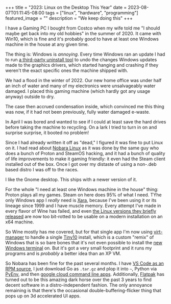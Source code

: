 +++
title = "2023: Linux on the Desktop This Year"
date = 2023-08-07T01:11:45-08:00
tags = ["linux", "hardware", "programming"]
featured_image = ""
description = "We keep doing this"
+++

I have a Gaming PC I bought from Costco when my wife told me "I should maybe get back into my old hobbies" in the summer of 2020. It came with Win10, which is fine and it's probably good to have at least one Windows machine in the house at any given time.

The thing is: Windows is _annoying_. Every time Windows ran an update I had to run [a third-party uninstall tool](https://www.wagnardsoft.com/display-driver-uninstaller-DDU-) to undo the changes Windows updates made to the graphics drivers, which started hanging and crashing if they weren't the exact specific ones the machine shipped with.

We had a flood in the winter of 2022. Our new home office was under half an inch of water and many of my electronics were unsalvageably water damaged. I placed this gaming machine (which hardly got any usage anyway) outside to dry.

The case then accrued condensation inside, which convinced me this thing was now, if it had not been previously, fully water damaged e-waste.

In April I was bored and wanted to see if I could at least save the hard drives before taking the machine to recycling. On a lark I tried to turn in on and surprise surprise, it booted no problem!

Since I had already written it off as "dead," I figured it was fine to put Linux on it. I had read about [Nobara Linux](https://nobaraproject.org/) as it was done by the same guy who does a bunch of Proton and SteamOS hacking, and it had a bunch of quality of life improvements to make it gaming friendly: it even had the Steam client installed out of the box. Once I got over my distaste of using a non-.deb based distro I was off to the races.

I like the Gnome desktop. This ships with a newer version of it.

For the whole "I need at least one Windows machine in the house" thing: Proton plays all my games. Steam on here does 95% of what I need. TYhe only Windows app I _really_ need is [Xara](https://www.xara.com/photo-graphic-plus/), because I've been using it or its lineage since 1999 and I have muscle memory. Every attempt I've made in every flavor of Wine has failed, and even [the Linux versions they briefly released](http://www.xaraxtreme.org/) are now too bit-rotted to be usable on a modern installation on an x64 machine.

So Wine mostly has me covered, but for that single app I'm now using [virt-manager](https://virt-manager.org/) to handle a single [Tiny10](https://archive.org/details/tiny-10-NTDEV) install, which is a custom "remix" of Windows that is so bare bones that it's not even possible to install the [new Windows terminal](https://github.com/microsoft/terminal) on. But it's got a very small footprint and it runs my programs and is _probably_ a better idea than an XP VM.

So Nobara has been fine for the past several months. I have [VS Code as an RPM source](https://code.visualstudio.com/docs/setup/linux#_rhel-fedora-and-centos-based-distributions), I just download Go as `.tar.gz` and plop it into `~`, Python via [PyEnv](https://github.com/pyenv/pyenv), and then [google cloud command line apps](https://cloud.google.com/sdk/docs/install). Additionally, [Flatpak](https://flathub.org/en) has turned out to be this amazing dark horse over the past 3 years to find decent software in a distro-independent fashion. The only annoyance remaining is that there's the occasional double-buffering-flicker thing that pops up on 3d accelerated UI apps.

